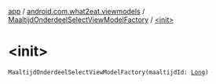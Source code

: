 [app](../../index.md) / [android.com.what2eat.viewmodels](../index.md) / [MaaltijdOnderdeelSelectViewModelFactory](index.md) / [&lt;init&gt;](./-init-.md)

# &lt;init&gt;

`MaaltijdOnderdeelSelectViewModelFactory(maaltijdId: `[`Long`](https://kotlinlang.org/api/latest/jvm/stdlib/kotlin/-long/index.html)`)`